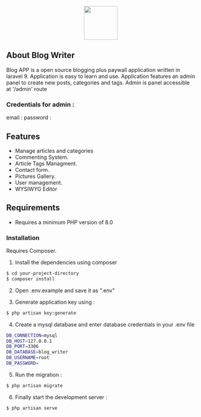 <p align="center"><img src="http://freecs9.epizy.com/blog-writer/public/images/logo/logo.png" height="90"></p>




## About Blog Writer

Blog APP is a  open source blogging plus paywall application written in laravel 9. Application is easy to learn and use. Application features an admin panel to create new posts, categories and tags. Admin is panel accessible at '/admin' route



### Credentials for admin : 
email : 
password : 




## Features
- Manage articles and categories
- Commenting System.
- Article Tags Managment.
- Contact form.
- Pictures Gallery.
- User management.
- WYSIWYG Editor

## Requirements
- Requires a minimum PHP version of 8.0


### Installation

Requires Composer.


1. Install the dependencies using composer

```sh
$ cd your-project-directory
$ composer install
```

2. Open .env.example and save it as ".env"

3. Generate application key using :

```sh
$ php artisan key:generate
```



4. Create a mysql database and enter database credentials in your .env file  

```sh
DB_CONNECTION=mysql
DB_HOST=127.0.0.1
DB_PORT=3306
DB_DATABASE=blog_writer
DB_USERNAME=root
DB_PASSWORD=
```

5. Run the migration :

```sh
$ php artisan migrate
```


6. Finally start the development server :

```sh
$ php artisan serve
```



